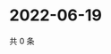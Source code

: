 # 2022-06-19

共 0 条

<!-- BEGIN WEIBO -->
<!-- 最后更新时间 Sun Jun 19 2022 18:15:32 GMT+0800 (China Standard Time) -->

<!-- END WEIBO -->
